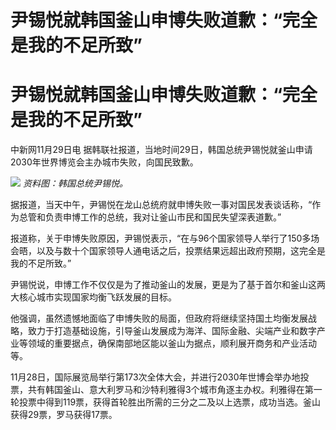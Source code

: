 # 尹锡悦就韩国釜山申博失败道歉：“完全是我的不足所致”

# 尹锡悦就韩国釜山申博失败道歉：“完全是我的不足所致”

中新网11月29日电 据韩联社报道，当地时间29日，韩国总统尹锡悦就釜山申请2030年世界博览会主办城市失败，向国民致歉。

![](https://inews.gtimg.com/om_bt/OzbqRsXbgntO2EZ6MKLjvI-i8cNYkHAQbG667_0uN_M8oAA/1000)
_资料图：韩国总统尹锡悦。_

据报道，当天中午，尹锡悦在龙山总统府就申博失败一事对国民发表谈话称，“作为总管和负责申博工作的总统，我对让釜山市民和国民失望深表道歉。”

报道称，关于申博失败原因，尹锡悦表示，“在与96个国家领导人举行了150多场会晤，以及与数十个国家领导人通电话之后，投票结果远超出政府预期，这完全是我的不足所致。”

尹锡悦说，申博工作不仅仅是为了推动釜山的发展，更是为了基于首尔和釜山这两大核心城市实现国家均衡飞跃发展的目标。

他强调，虽然遗憾地面临了申博失败的局面，但政府将继续坚持国土均衡发展战略，致力于打造基础设施，引导釜山发展成为海洋、国际金融、尖端产业和数字产业等领域的重要据点，确保南部地区能以釜山为据点，顺利展开商务和产业活动等。

11月28日，国际展览局举行第173次全体大会，并进行2030年世博会举办地投票，共有韩国釜山、意大利罗马和沙特利雅得3个城市角逐主办权。利雅得在第一轮投票中得到119票，获得首轮胜出所需的三分之二及以上选票，成功当选。釜山获得29票，罗马获得17票。

